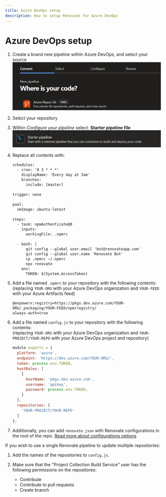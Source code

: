 ```yaml
---
title: Azure DevOps setup
description: How to setup Renovate for Azure DevOps
---
```


# Azure DevOps setup

1. Create a brand new pipeline within Azure DevOps, and select your source
   ![Azure DevOps create new pipeline](assets/images/azure-devops-setup-1.png)
1. Select your repository
1. Within _Configure your pipeline_ select: **Starter pipeline file**
   ![Azure DevOps starter pipeline template](assets/images/azure-devops-setup-2.png)
1. Replace all contents with:

   ```
   schedules:
     - cron: '0 3 * * *'
       displayName: 'Every day at 3am'
       branches:
         include: [master]

   trigger: none

   pool:
     vmImage: ubuntu-latest

   steps:
     - task: npmAuthenticate@0
       inputs:
         workingFile: .npmrc
   
     - bash: |
         git config --global user.email 'bot@renovateapp.com'
         git config --global user.name 'Renovate Bot'
         cp .npmrc ~/.npmrc
         npx renovate
       env:
         TOKEN: $(System.AccessToken)
   ```

1. Add a file named `.npmrc` to your repository with the following contents:  
   (replacing `YOUR-ORG` with your Azure DevOps organization and `YOUR-FEED` with your Azure Artifacts feed)

   ```
   @enpowerx:registry=https://pkgs.dev.azure.com/YOUR-ORG/_packaging/YOUR-FEED/npm/registry/ 
   always-auth=true
   ```

1. Add a file named `config.js` to your repository with the following contents:  
   (replacing `YOUR-ORG` with your Azure DevOps organization and `YOUR-PROJECT/YOUR-REPO` with your Azure DevOps project and repository)

   ```javascript
   module.exports = {
     platform: 'azure',
     endpoint: 'https://dev.azure.com/YOUR-ORG/',
     token: process.env.TOKEN,
     hostRules: [
       {
         hostName: 'pkgs.dev.azure.com',
         username: 'apikey',
         password: process.env.TOKEN,
       }
     ],
     repositories: [
       'YOUR-PROJECT/YOUR-REPO'
     ]
   };
   ```

1. Additionally, you can add `renovate.json` with Renovate configurations in the root of the repo. [Read more about configurations options](https://docs.renovatebot.com/configuration-options/)

If you wish to use a single Renovate pipeline to update multiple repositories:

1. Add the names of the repositories to `config.js`.

1. Make sure that the "Project Collection Build Service" user has the following permissions on the repositores:
   - Contribute
   - Contribute to pull requests
   - Create branch
